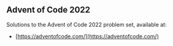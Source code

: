 Advent of Code 2022
---

Solutions to the Advent of Code 2022 problem set, available at:

- [https://adventofcode.com/](https://adventofcode.com/)

